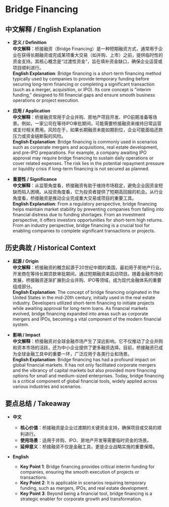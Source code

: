 # Bridge Financing

## 中文解释 / English Explanation

* **定义 / Definition**  
  **中文解释**：桥接融资（Bridge Financing）是一种短期融资方式，通常用于企业在获得长期融资或完成某项重大交易（如并购、上市）之前，提供临时性的资金支持。其核心概念是“过渡性资金”，旨在填补资金缺口，确保企业运营或项目顺利进行。  
  **English Explanation**: Bridge financing is a short-term financing method typically used by companies to provide temporary funding before securing long-term financing or completing a significant transaction (such as a merger, acquisition, or IPO). Its core concept is "interim funding," designed to fill financial gaps and ensure smooth business operations or project execution.

* **应用 / Application**  
  **中文解释**：桥接融资常用于企业并购、房地产项目开发、IPO前期准备等场景。例如，一家公司在等待IPO审批期间，可能需要桥接融资来维持日常运营或支付相关费用。风险在于，如果长期融资未能如期到位，企业可能面临还款压力或资金链断裂的风险。  
  **English Explanation**: Bridge financing is commonly used in scenarios such as corporate mergers and acquisitions, real estate development, and pre-IPO preparations. For example, a company awaiting IPO approval may require bridge financing to sustain daily operations or cover related expenses. The risk lies in the potential repayment pressure or liquidity crisis if long-term financing is not secured as planned.

* **重要性 / Significance**  
  **中文解释**：从监管角度看，桥接融资有助于维持市场稳定，避免企业因资金短缺而陷入困境。从投资角度看，它为投资者提供了短期高回报的机会。从行业角度看，桥接融资是推动企业完成重大交易或项目的重要工具。  
  **English Explanation**: From a regulatory perspective, bridge financing helps maintain market stability by preventing companies from falling into financial distress due to funding shortages. From an investment perspective, it offers investors opportunities for short-term high returns. From an industry perspective, bridge financing is a crucial tool for enabling companies to complete significant transactions or projects.

## 历史典故 / Historical Context

* **起源 / Origin**  
  **中文解释**：桥接融资的概念起源于20世纪中期的美国，最初用于房地产行业。开发商在等待长期贷款审批期间，通过短期融资来启动项目。随着金融市场的发展，桥接融资逐渐扩展到企业并购、IPO等领域，成为现代金融体系的重要组成部分。  
  **English Explanation**: The concept of bridge financing originated in the United States in the mid-20th century, initially used in the real estate industry. Developers utilized short-term financing to initiate projects while awaiting approval for long-term loans. As financial markets evolved, bridge financing expanded into areas such as corporate mergers and IPOs, becoming a vital component of the modern financial system.

* **影响 / Impact**  
  **中文解释**：桥接融资对全球金融市场产生了深远影响。它不仅推动了企业并购和资本市场的活跃，还为中小企业提供了更多融资选择。目前，桥接融资已成为全球金融工具中的重要一环，广泛应用于各类行业和场景。  
  **English Explanation**: Bridge financing has had a profound impact on global financial markets. It has not only facilitated corporate mergers and the vibrancy of capital markets but also provided more financing options for small and medium-sized enterprises. Today, bridge financing is a critical component of global financial tools, widely applied across various industries and scenarios.

## 要点总结 / Takeaway

* **中文**  
  - **核心价值**：桥接融资是企业过渡期的关键资金支持，确保项目或交易的顺利进行。  
  - **使用场景**：适用于并购、IPO、房地产开发等需要临时资金的场景。  
  - **延伸意义**：桥接融资不仅是金融工具，更是企业战略实施的重要保障。

* **English**  
  - **Key Point 1**: Bridge financing provides critical interim funding for companies, ensuring the smooth execution of projects or transactions.  
  - **Key Point 2**: It is applicable in scenarios requiring temporary funding, such as mergers, IPOs, and real estate development.  
  - **Key Point 3**: Beyond being a financial tool, bridge financing is a strategic enabler for corporate growth and transformation.